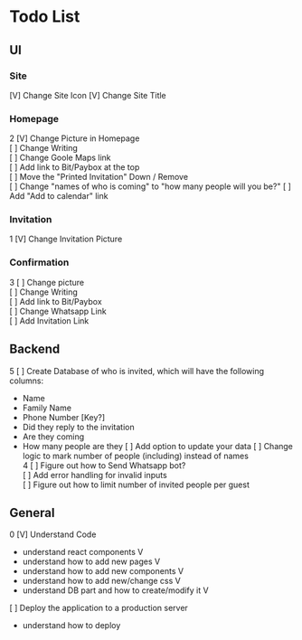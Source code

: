 # Todo List

## UI
### Site
[V] Change Site Icon
[V] Change Site Title

### Homepage
2 [V] Change Picture in Homepage    
[ ] Change Writing     
[ ] Change Goole Maps link    
[ ] Add link to Bit/Paybox at the top  
[ ] Move the "Printed Invitation" Down / Remove   
[ ] Change "names of who is coming" to "how many people will you be?"
[ ] Add "Add to calendar" link

### Invitation
1 [V] Change Invitation Picture

### Confirmation
3 [ ] Change picture   
[ ] Change Writing     
[ ] Add link to Bit/Paybox      
[ ] Change Whatsapp Link    
[ ] Add Invitation Link

## Backend
5 [ ] Create Database of who is invited, which will have the following columns:
* Name
* Family Name
* Phone Number [Key?]
* Did they reply to the invitation
* Are they coming
* How many people are they
[ ] Add option to update your data
[ ] Change logic to mark number of people (including) instead of names     
4 [ ] Figure out how to Send Whatsapp bot?      
[ ] Add error handling for invalid inputs        
[ ] Figure out how to limit number of invited people per guest      

## General
0 [V] Understand Code    
* understand react components V
* understand how to add new pages V
* understand how to add new components V
* understand how to add new/change css V
* understand DB part and how to create/modify it V    

[ ] Deploy the application to a production server     
* understand how to deploy
